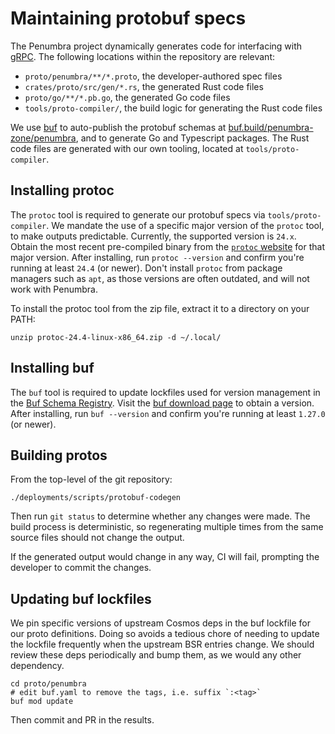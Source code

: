 # Maintaining protobuf specs

The Penumbra project dynamically generates code for interfacing
with [gRPC]. The following locations within the repository
are relevant:

  * `proto/penumbra/**/*.proto`, the developer-authored spec files
  * `crates/proto/src/gen/*.rs`, the generated Rust code files
  * `proto/go/**/*.pb.go`, the generated Go code files
  * `tools/proto-compiler/`, the build logic for generating the Rust code files

We use [buf] to auto-publish the protobuf schemas at
[buf.build/penumbra-zone/penumbra][protobuf], and to generate Go and Typescript packages.
The Rust code files are generated with our own tooling, located at `tools/proto-compiler`.

## Installing protoc

The `protoc` tool is required to generate our protobuf specs via `tools/proto-compiler`.
We mandate the use of a specific major version of the `protoc` tool, to make outputs
predictable. Currently, the supported version is `24.x`. Obtain the most recent
pre-compiled binary from the [`protoc` website] for that major version.
After installing, run `protoc --version` and confirm you're running
at least `24.4` (or newer). Don't install `protoc` from package managers
such as `apt`, as those versions are often outdated, and will not work
with Penumbra.

To install the protoc tool from the zip file, extract it to a directory on your PATH:

```shell
unzip protoc-24.4-linux-x86_64.zip -d ~/.local/
```

## Installing buf

The `buf` tool is required to update lockfiles used for version management in
the [Buf Schema Registry](https://buf.build/penumbra-zone/penumbra/docs/main:penumbra.core.transaction.v1alpha1). Visit
the [buf download page](https://buf.build/docs/installation/) to obtain a version.
After installing, run `buf --version` and confirm you're running at least
`1.27.0` (or newer).

## Building protos

From the top-level of the git repository:

```shell
./deployments/scripts/protobuf-codegen
```

Then run `git status` to determine whether any changes were made.
The build process is deterministic, so regenerating multiple times
from the same source files should not change the output.

If the generated output would change in any way, CI will
fail, prompting the developer to commit the changes.

## Updating buf lockfiles
We pin specific versions of upstream Cosmos deps in the buf lockfile
for our proto definitions. Doing so avoids a tedious chore of needing
to update the lockfile frequently when the upstream BSR entries change.
We should review these deps periodically and bump them, as we would any other dependency.

```shell
cd proto/penumbra
# edit buf.yaml to remove the tags, i.e. suffix `:<tag>`
buf mod update
```

Then commit and PR in the results.

[`protoc` website]: https://protobuf.dev/downloads/
[proto-compiler]: https://github.com/penumbra-zone/penumbra/tree/main/tools/proto-compiler
[gRPC]: https://grpc.io/
[protobuf]: https://buf.build/penumbra-zone/penumbra
[buf]: https://buf.build/
